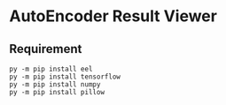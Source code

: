 # AutoEncoder Result Viewer

## Requirement
```
py -m pip install eel
py -m pip install tensorflow
py -m pip install numpy
py -m pip install pillow
```